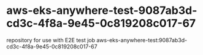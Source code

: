 # aws-eks-anywhere-test-9087ab3d-cd3c-4f8a-9e45-0c819208c017-67
repository for use with E2E test job aws-eks-anywhere-test:9087ab3d-cd3c-4f8a-9e45-0c819208c017-67
